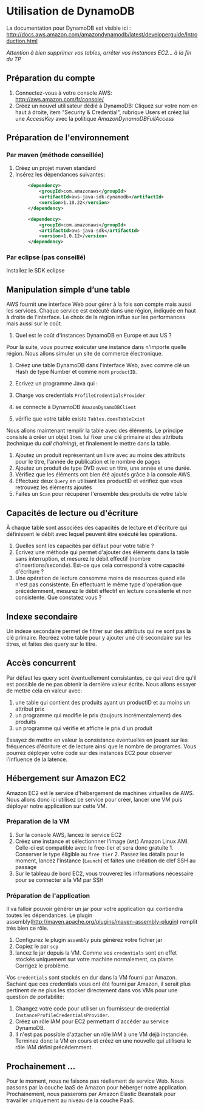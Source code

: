 # Utilisation de DynamoDB

La documentation pour DynamoDB est visible ici : http://docs.aws.amazon.com/amazondynamodb/latest/developerguide/Introduction.html

_Attention à bien supprimer vos tables, arrêter vos instances EC2... à la fin du TP_

## Préparation du compte

1. Connectez-vous à votre console AWS: http://aws.amazon.com/fr/console/
2. Créez un nouvel utilisateur dédié à DynamoDB: Cliquez sur votre nom en haut à droite, item "Security & Credential", rubrique Users et créez lui une _AccessKey_ avec la politique _AmazonDynamoDBFullAccess_

## Préparation de l'environnement

### Par maven (méthode conseillée)

1. Créez un projet maven standard
2. Insérez les dépendances suivantes:

```xml
        <dependency>
            <groupId>com.amazonaws</groupId>
            <artifactId>aws-java-sdk-dynamodb</artifactId>
            <version>1.10.22</version>
        </dependency>

        <dependency>
            <groupId>com.amazonaws</groupId>
            <artifactId>aws-java-sdk</artifactId>
            <version>1.0.12</version>
        </dependency>
```

### Par eclipse (pas conseillé)

Installez le SDK eclipse


## Manipulation simple d’une table

AWS fournit une interface Web pour gérer à la fois son compte mais aussi les services. Chaque service est exécuté dans une région, indiquée
en haut à droite de l'interface. Le choix de la région influe sur les performances mais aussi sur le coût.

1. Quel est le coût d'instances DynamoDB en Europe et aux US ?

Pour la suite, vous pourrez exécuter une instance dans n'importe quelle région. Nous allons simuler un site de commerce électronique.

1. Créez une table DynamoDB dans l'interface Web, avec comme clé un Hash de type Number et comme nom `productID`.
2. Ecrivez un programme Java qui :

  1. Charge vos credentials `ProfileCredentialsProvider`
  2. se connecte à DynamoDB `AmazonDynamoDBClient`
  3. vérifie que votre table existe `Tables.doesTableExist`

Nous allons maintenant remplir la table avec des éléments. Le principe consiste à créer un objet `Item`.
lui fixer une clé primaire et des attributs (technique du _call chaining_), et finalement le mettre dans la table.

1. Ajoutez un produit représentant un livre avec au moins des attributs pour le titre, l'année de publication et le nombre de pages
2. Ajoutez un produit de type DVD avec un titre, une année et une durée.
3. Vérifiez que les éléments ont bien été ajoutés grâce à la console AWS.
3. Effectuez deux `Query` en utilisant les productID et vérifiez que vous retrouvez les éléments ajoutés
3. Faites un `Scan` pour récupérer l'ensemble des produits de votre table


## Capacités de lecture ou d'écriture

À chaque table sont associées des capacités de lecture et d'écriture qui définissent le débit avec lequel peuvent être exécuté les opérations.

1. Quelles sont les capacités par défaut pour votre table ?
2. Écrivez une méthode qui permet d'ajouter des éléments dans la table sans interruption, et mesurez le débit effectif (nombre d'insertions/seconde). Est-ce que cela correspond à votre capacité d'écriture ?
3. Une opération de lecture consomme moins de resources quand elle n'est pas consistente. En effectuant le même type d'opération que précédemment, mesurez le débit effectif en lecture consistente et non consistente. Que constatez vous ?

## Indexe secondaire

Un indexe secondaire permet de filtrer sur des attributs qui ne sont pas la clé primaire. Recréez  votre table pour y ajouter uné clé secondaire sur les titres, et faites des query sur le titre.

## Accès concurrent
Par défaut les query sont éventuellement consistantes, ce qui veut dire qu'il est possible de ne pas obtenir la dernière valeur écrite. Nous allons essayer de mettre cela en valeur avec:

1. une table qui contient des produits ayant un productID et au moins un attribut prix
2. un programme qui modifie le prix (toujours incrémentalement) des produits
3. un programme qui vérifie et affiche le prix d'un produit

Essayez de mettre en valeur la consistance éventuelles en jouant sur les fréquences d'écriture et de lecture ainsi que le nombre de programes. Vous pourrez déployer votre code sur des instances EC2 pour observer l'influence de la latence.


## Hébergement sur Amazon EC2

Amazon EC2 est le service d'hébergement de machines virtuelles de AWS. Nous allons donc ici utilisez ce service pour créer, lancer une VM puis déployer notre application sur cette VM.

### Préparation de la VM
1. Sur la console AWS, lancez le service EC2
2. Créez une instance et sélectionnner l'image (`AMI`) Amazon Linux AMI. Celle-ci est compatible avec le free-tier et sera donc gratuite
        1. Conserver le type éligible au `free tier`
        2. Passez les détails pour le moment, lancez l'instance (`Launch`) et faites une création de clef SSH au passage
3. Sur le tableau de bord EC2, vous trouverez les informations nécessaire pour se connecter à la VM par SSH

### Préparation de l'application

Il va falloir pouvoir générer un jar pour votre application qui contiendra toutes les dépendances. Le plugin assembly(http://maven.apache.org/plugins/maven-assembly-plugin) remplit très bien ce rôle.

1. Configurez le plugin `assembly` puis générez votre fichier jar
2. Copiez le par `scp`
3. lancez le jar depuis la VM. Comme vos `credentials` sont en effet stockés uniquement sur votre machine normalement, ca plante. Corrigez le problème.


Vos `credentials` sont stockés en dur dans la VM fourni par Amazon. Sachant que ces credentials vous ont été fourni par Amazon, il serait plus pertinent de ne plus les stocker directement dans vos VMs pour une question de portabilité:

1. Changez votre code pour utiliser un fournisseur de credential `InstanceProfileCredentialsProvider`.
2. Créez un rôle IAM pour EC2 permettant d'accéder au service DynamoDB.
3. Il n'est pas possible d'attacher un rôle IAM à une VM déjà instanciée. Terminez donc la VM en cours et créez en une nouvelle qui utilisera le rôle IAM défini précédemment.

## Prochainement ...

Pour le moment, nous ne faisons pas réellement de service Web. Nous passons par la couche IaaS de Amazon pour héberger notre application. Prochainement, nous passerons par Amazon Elastic Beanstalk pour travailler uniquement au niveau de la couche PaaS.

